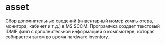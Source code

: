 # asset
Сбор дополнительных сведений (инвентарный номер компьютера, монитора, кабинет и т.д.) в MS SCCM. Программка создает текстовый IDMIF файл с дополнительной информацией о компьютере, которая собирается затем во время hardware inventory.
